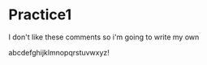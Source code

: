 # Practice1

I don't like these comments so i'm going to write my own

abcdefghijklmnopqrstuvwxyz!

